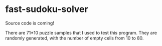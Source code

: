 # fast-sudoku-solver

Source code is coming!

There are 71*10 puzzle samples that I used to test this program. They are randomly generated, with the number of empty cells from 10 to 80.